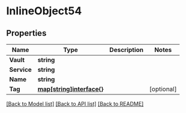 # InlineObject54

## Properties
Name | Type | Description | Notes
------------ | ------------- | ------------- | -------------
**Vault** | **string** |  | 
**Service** | **string** |  | 
**Name** | **string** |  | 
**Tag** | [**map[string]interface{}**](.md) |  | [optional] 

[[Back to Model list]](../README.md#documentation-for-models) [[Back to API list]](../README.md#documentation-for-api-endpoints) [[Back to README]](../README.md)



